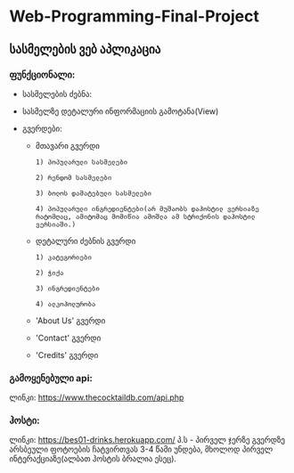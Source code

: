 ﻿# Web-Programming-Final-Project

## სასმელების ვებ აპლიკაცია

### ფუნქციონალი:

* სასმელების ძებნა:



	
* სასმელზე დეტალური ინფორმაციის გამოტანა(View)

* გვერდები:
	* მთავარი გვერდი
		~~~
		1) პოპულარული სასმელები

		2) რენდომ სასმელები

		3) ბოლოს დამატებული სასმელები

		4) პოპულარული ინგრედიენტები(არ მუშაობს დაჰოსტილ ვერსიაზე რატომღაც, ამიტომაც მომიწია ამოშლა ამ სტრიქონის დაჰოსტილ ვერსიაში.)
		~~~

	* დეტალური ძებნის გვერდი
		~~~
		1) კატეგორიები

		2) ჭიქა

		3) ინგრედიენტები
		
		4) ალკოჰოლურობა
		~~~

	* 'About Us' გვერდი

	* 'Contact' გვერდი
	
	* 'Credits' გვერდი

### გამოყენებული api:
ლინკი: https://www.thecocktaildb.com/api.php

### ჰოსტი:
ლინკი: https://bes01-drinks.herokuapp.com/
პ.ს - პირველ ჯერზე გვერდზე არსბეული ფოტოების ჩატვირთვას 3-4 წამი უნდება, მხოლოდ პირველ ინტერაქციაზე(ალბათ ჰოსტის ბრალია ესეც).
